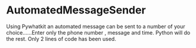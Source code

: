# AutomatedMessageSender
Using Pywhatkit an automated message can be sent to a number of your choice......Enter only the phone number , message and time. Python will do the rest. 
Only 2 lines of code has been used. 
